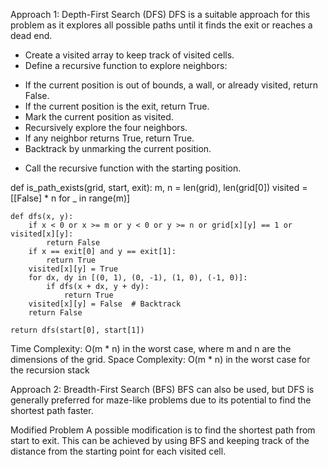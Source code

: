 
Approach 1: Depth-First Search (DFS)
DFS is a suitable approach for this problem as it explores all possible paths until it finds the exit or reaches a dead end.   

- Create a visited array to keep track of visited cells.
- Define a recursive function to explore neighbors:
* If the current position is out of bounds, a wall, or already visited, return False.
* If the current position is the exit, return True.
* Mark the current position as visited.
* Recursively explore the four neighbors.
* If any neighbor returns True, return True.
* Backtrack by unmarking the current position.
- Call the recursive function with the starting position.

def is_path_exists(grid, start, exit):
    m, n = len(grid), len(grid[0])
    visited = [[False] * n for _ in range(m)]

    def dfs(x, y):
        if x < 0 or x >= m or y < 0 or y >= n or grid[x][y] == 1 or visited[x][y]:
            return False
        if x == exit[0] and y == exit[1]:
            return True
        visited[x][y] = True
        for dx, dy in [(0, 1), (0, -1), (1, 0), (-1, 0)]:
            if dfs(x + dx, y + dy):
                return True
        visited[x][y] = False  # Backtrack
        return False

    return dfs(start[0], start[1])

   
Time Complexity: O(m * n) in the worst case, where m and n are the dimensions of the grid.
Space Complexity: O(m * n) in the worst case for the recursion stack

Approach 2: Breadth-First Search (BFS)
BFS can also be used, but DFS is generally preferred for maze-like problems due to its potential to find the shortest path faster.

Modified Problem
A possible modification is to find the shortest path from start to exit. This can be achieved by using BFS and keeping track of the distance from the starting point for each visited cell.
